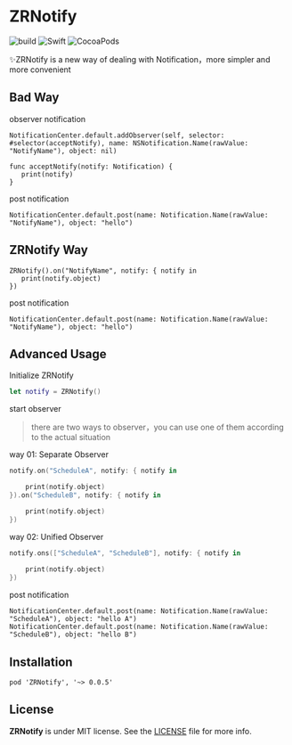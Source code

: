 # ZRNotify
![build](https://travis-ci.org/ZeroFengLee/ZRNotify.svg?branch=master)
![Swift](https://img.shields.io/badge/Swift-4.0-orange.svg)
![CocoaPods](http://img.shields.io/cocoapods/v/ZRNotify.svg)
	
✨ZRNotify is a new way of dealing with Notification，more simpler and more convenient


## Bad Way

observer notification

```swfit
NotificationCenter.default.addObserver(self, selector: #selector(acceptNotify), name: NSNotification.Name(rawValue: "NotifyName"), object: nil)

func acceptNotify(notify: Notification) {
   print(notify)
}
```

post notification
```swfit
NotificationCenter.default.post(name: Notification.Name(rawValue: "NotifyName"), object: "hello")
```

## ZRNotify Way

```swfit
ZRNotify().on("NotifyName", notify: { notify in  
   print(notify.object)
})
```

post notification
```swfit
NotificationCenter.default.post(name: Notification.Name(rawValue: "NotifyName"), object: "hello")
```
## Advanced Usage

Initialize ZRNotify

```swift
let notify = ZRNotify()
```

start observer
> there are two ways to observer，you can use one of them according to the actual situation

way 01: Separate Observer

```swift
notify.on("ScheduleA", notify: { notify in

    print(notify.object)
}).on("ScheduleB", notify: { notify in

    print(notify.object)
})
```

way 02: Unified Observer

```swift
notify.ons(["ScheduleA", "ScheduleB"], notify: { notify in
        
    print(notify.object)
})
```

post notification

```swfit
NotificationCenter.default.post(name: Notification.Name(rawValue: "ScheduleA"), object: "hello A")
NotificationCenter.default.post(name: Notification.Name(rawValue: "ScheduleB"), object: "hello B")
```

## Installation

`pod 'ZRNotify', '~> 0.0.5'`

## License

**ZRNotify** is under MIT license. See the [LICENSE](LICENSE) file for more info.
